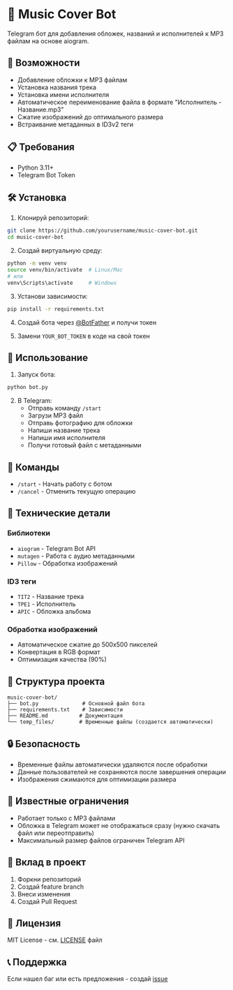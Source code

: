 # 🎵 Music Cover Bot

Telegram бот для добавления обложек, названий и исполнителей к MP3 файлам на основе aiogram.

## 🚀 Возможности

- Добавление обложки к MP3 файлам
- Установка названия трека
- Установка имени исполнителя
- Автоматическое переименование файла в формате "Исполнитель - Название.mp3"
- Сжатие изображений до оптимального размера
- Встраивание метаданных в ID3v2 теги

## 📋 Требования

- Python 3.11+
- Telegram Bot Token

## 🛠 Установка

1. Клонируй репозиторий:
```bash
git clone https://github.com/yourusername/music-cover-bot.git
cd music-cover-bot
```

2. Создай виртуальную среду:
```bash
python -m venv venv
source venv/bin/activate  # Linux/Mac
# или
venv\Scripts\activate     # Windows
```

3. Установи зависимости:
```bash
pip install -r requirements.txt
```

4. Создай бота через [@BotFather](https://t.me/BotFather) и получи токен

5. Замени `YOUR_BOT_TOKEN` в коде на свой токен

## 🎯 Использование

1. Запуск бота:
```bash
python bot.py
```

2. В Telegram:
   - Отправь команду `/start`
   - Загрузи MP3 файл
   - Отправь фотографию для обложки
   - Напиши название трека
   - Напиши имя исполнителя
   - Получи готовый файл с метаданными

## 📝 Команды

- `/start` - Начать работу с ботом
- `/cancel` - Отменить текущую операцию

## 🔧 Технические детали

### Библиотеки
- `aiogram` - Telegram Bot API
- `mutagen` - Работа с аудио метаданными
- `Pillow` - Обработка изображений

### ID3 теги
- `TIT2` - Название трека
- `TPE1` - Исполнитель
- `APIC` - Обложка альбома

### Обработка изображений
- Автоматическое сжатие до 500x500 пикселей
- Конвертация в RGB формат
- Оптимизация качества (90%)

## 📁 Структура проекта

```
music-cover-bot/
├── bot.py              # Основной файл бота
├── requirements.txt    # Зависимости
├── README.md          # Документация
└── temp_files/        # Временные файлы (создается автоматически)
```

## 🔒 Безопасность

- Временные файлы автоматически удаляются после обработки
- Данные пользователей не сохраняются после завершения операции
- Изображения сжимаются для оптимизации размера

## 🐛 Известные ограничения

- Работает только с MP3 файлами
- Обложка в Telegram может не отображаться сразу (нужно скачать файл или переотправить)
- Максимальный размер файлов ограничен Telegram API

## 🤝 Вклад в проект

1. Форкни репозиторий
2. Создай feature branch
3. Внеси изменения
4. Создай Pull Request

## 📄 Лицензия

MIT License - см. [LICENSE](LICENSE) файл

## 📞 Поддержка

Если нашел баг или есть предложения - создай [issue](https://github.com/yourusername/music-cover-bot/issues)
